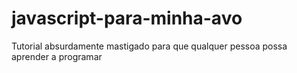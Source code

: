 # javascript-para-minha-avo
Tutorial absurdamente mastigado para que qualquer pessoa possa aprender a programar
